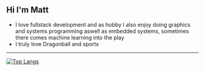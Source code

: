 ## Hi I'm Matt
 - I love fullstack development and as hobby I also enjoy doing graphics and systems programming aswell as embedded systems, sometimes there comes machine learning into the play
- I truly love Dragonball and sports
 
---

[![Top Langs](https://github-readme-stats.vercel.app/api/top-langs/?username=Mathewooo&hide=css,html,shell,cmake&langs_count=8&theme=onedark)](https://github.com/anuraghazra/github-readme-stats)


